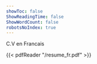 ```yaml
---
showToc: false
ShowReadingTime: false
ShowWordCount: false
robotsNoIndex: true
---
```

C.V en Francais

<!-- Pour voir la version en anglais, appuyer [ici](/cv)! -->


{{< pdfReader "/resume_fr.pdf" >}}


<!-- ---
draft: false
layout: "staticpage"
title: "MY CV"
date: 2023-11-11
# tags: ["first"]
showToc: true
TocOpen: false
hidemeta: false
comments: false
# description: "Desc Text."
# canonicalURL: "https://canonical.url/to/page"
disableHLJS: false # to disable highlightjs
disableShare: false
hideSummary: false
searchHidden: false
ShowReadingTime: true
ShowBreadCrumbs: true
ShowPostNavLinks: true
ShowWordCount: false
ShowRssButtonInSectionTermList: true
UseHugoToc: true
cover:
    image: "<image path/url>" # image path/url
    alt: "<alt text>" # alt text
    caption: "<text>" # display caption under cover
    relative: false # when using page bundles set this to true
    hidden: true # only hide on current single page
# editPost:
#     URL: "https://github.com/<path_to_repo>/content"
#     Text: "Suggest Changes" # edit text
#     appendFilePath: true # to append file path to Edit link
---

Hello world -->